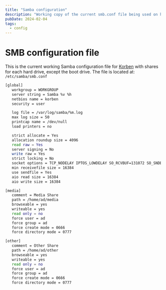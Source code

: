 ```yaml
---
title: "Samba configuration"
description: "Working copy of the current smb.conf file being used on home server."
pubDate: 2024-02-04
tags:
  - config
---
```


# SMB configuration file

This is the current working Samba configuration file for [Korben](./korben) with shares for each hard drive, except the boot drive. The file is located at: `/etc/samba/smb.conf`

```bash
[global]
   workgroup = WORKGROUP
   server string = Samba %v %h
   netbios name = korben
   security = user

   log file = /var/log/samba/%m.log
   max log size = 50
   printcap name = /dev/null
   load printers = no

   strict allocate = Yes
   allocation roundup size = 4096
   read raw = Yes
   server signing = No
   write raw = Yes
   strict locking = No
   socket options = TCP_NODELAY IPTOS_LOWDELAY SO_RCVBUF=131072 SO_SNDBUF=131072
   min receivefile size = 16384
   use sendfile = Yes
   aio read size = 16384
   aio write size = 16384

[media]
   comment = Media Share
   path = /home/ad/media
   browseable = yes
   writeable = yes
   read only = no
   force user = ad
   force group = ad
   force create mode = 0666
   force directory mode = 0777

[other]
   comment = Other Share
   path = /home/ad/other
   browseable = yes
   writeable = yes
   read only = no
   force user = ad
   force group = ad
   force create mode = 0666
   force directory mode = 0777
```
